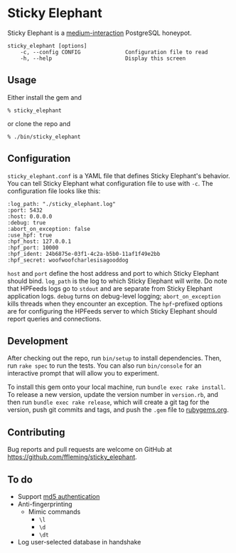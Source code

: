 # Sticky Elephant

Sticky Elephant is a [medium-interaction](https://pdfs.semanticscholar.org/9d46/8fa983b844c76a07b1e3ea63d6f7a9cae294.pdf)
PostgreSQL honeypot.

```
sticky_elephant [options]
    -c, --config CONFIG              Configuration file to read
    -h, --help                       Display this screen
```

## Usage

Either install the gem and
```
% sticky_elephant
```

or clone the repo and

```
% ./bin/sticky_elephant
```

## Configuration
`sticky_elephant.conf` is a YAML file that defines Sticky Elephant's behavior.
You can tell Sticky Elephant what configuration file to use with `-c`.  The
configuration file looks like this:

```
:log_path: "./sticky_elephant.log"
:port: 5432
:host: 0.0.0.0
:debug: true
:abort_on_exception: false
:use_hpf: true
:hpf_host: 127.0.0.1
:hpf_port: 10000
:hpf_ident: 24b6875e-03f1-4c2a-b5b0-11af1f49e2bb
:hpf_secret: woofwoofcharlesisagooddog
```
`host` and `port` define the host address and port to which Sticky Elephant
should bind.  `log_path` is the log to which Sticky Elephant will write.  Do
note that HPFeeds logs go to `stdout` and are separate from Sticky Elephant
application logs.  `debug` turns on debug-level logging; `abort_on_exception`
kills threads when they encounter an exception.  The `hpf`-prefixed options are
for configuring the HPFeeds server to which Sticky Elephant should report
queries and connections.

## Development

After checking out the repo, run `bin/setup` to install dependencies. Then, run `rake spec` to run the tests. You can also run `bin/console` for an interactive prompt that will allow you to experiment.

To install this gem onto your local machine, run `bundle exec rake install`. To release a new version, update the version number in `version.rb`, and then run `bundle exec rake release`, which will create a git tag for the version, push git commits and tags, and push the `.gem` file to [rubygems.org](https://rubygems.org).

## Contributing

Bug reports and pull requests are welcome on GitHub at https://github.com/ffleming/sticky_elephant.

## To do
* Support [md5 authentication](https://www.postgresql.org/docs/9.6/static/auth-methods.html)
* Anti-fingerprinting
    * Mimic commands
        * `\l`
        * `\d`
        * `\dt`
* Log user-selected database in handshake
